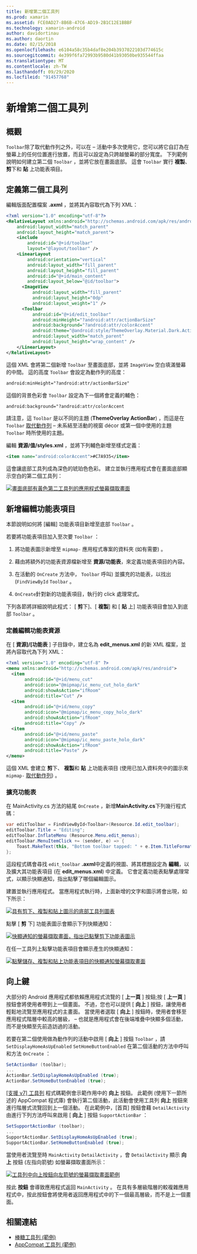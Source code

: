 ```yaml
---
title: 新增第二個工具列
ms.prod: xamarin
ms.assetid: FCE0AD27-8B6B-47C6-AD19-2B1C12E1BBBF
ms.technology: xamarin-android
author: davidortinau
ms.author: daortin
ms.date: 02/15/2018
ms.openlocfilehash: e6104a58c35b4daf8e204b3937022103d774615c
ms.sourcegitcommit: 4e399f6fa72993b9580d41b93050be935544ffaa
ms.translationtype: MT
ms.contentlocale: zh-TW
ms.lasthandoff: 09/29/2020
ms.locfileid: "91457768"
---
```

# <a name="adding-a-second-toolbar"></a>新增第二個工具列

## <a name="overview"></a>概觀 

`Toolbar`除了取代動作列之外，可以在 &ndash; 活動中多次使用它，您可以將它自訂為在螢幕上的任何位置進行放置，而且可以設定為只跨越螢幕的部分寬度。 下列範例說明如何建立第二個 `Toolbar` ，並將它放在畫面底部。 這會 `Toolbar` 實行 **複製**、 **剪**下和 **貼** 上功能表項目。 

## <a name="define-the-second-toolbar"></a>定義第二個工具列 

編輯版面配置檔案 **.axml** ，並將其內容取代為下列 XML：

```xml
<?xml version="1.0" encoding="utf-8"?>
<RelativeLayout xmlns:android="http://schemas.android.com/apk/res/android"
    android:layout_width="match_parent"
    android:layout_height="match_parent">
    <include
        android:id="@+id/toolbar"
        layout="@layout/toolbar" />
    <LinearLayout
        android:orientation="vertical"
        android:layout_width="fill_parent"
        android:layout_height="fill_parent"
        android:id="@+id/main_content"
        android:layout_below="@id/toolbar">
      <ImageView
          android:layout_width="fill_parent"
          android:layout_height="0dp"
          android:layout_weight="1" />
      <Toolbar
          android:id="@+id/edit_toolbar"
          android:minHeight="?android:attr/actionBarSize"
          android:background="?android:attr/colorAccent"
          android:theme="@android:style/ThemeOverlay.Material.Dark.ActionBar"
          android:layout_width="match_parent"
          android:layout_height="wrap_content" />
    </LinearLayout>
</RelativeLayout>
```

這個 XML 會將第二個新增 `Toolbar` 至畫面底部，並將 `ImageView` 空白填滿螢幕的中間。 這的高度 `Toolbar` 會設定為動作列的高度： 

```xml
android:minHeight="?android:attr/actionBarSize"
```

這個的背景色彩會 `Toolbar` 設定為下一個將會定義的輔色：

```xml
android:background="?android:attr/colorAccent
```

請注意，這 `Toolbar` 是以不同的主題 (**ThemeOverlay ActionBar**) ，而這是在 `Toolbar` [取代動作列](~/android/user-interface/controls/tool-bar/replacing-the-action-bar.md) &ndash; 未系結至活動的視窗 décor 或第一個中使用的主題 `Toolbar` 時所使用的主題。

編輯 **資源/值/styles.xml** ，並將下列輔色新增至樣式定義： 

```xml
<item name="android:colorAccent">#C7A935</item>
```

這會讓底部工具列成為深色的琥珀色色彩。 建立並執行應用程式會在畫面底部顯示空白的第二個工具列： 

[![畫面底部有黃色第二工具列的應用程式螢幕擷取畫面](adding-a-second-toolbar-images/01-second-toolbar-sml.png)](adding-a-second-toolbar-images/01-second-toolbar.png#lightbox)

## <a name="add-edit-menu-items"></a>新增編輯功能表項目 

本節說明如何將 [編輯] 功能表項目新增至底部 `Toolbar` 。 

若要將功能表項目加入至次要 `Toolbar` ： 

1. 將功能表圖示新增至 `mipmap-` 應用程式專案的資料夾 (如有需要) 。

2. 藉由將額外的功能表資源檔新增至 **資源/功能表**，來定義功能表項目的內容。 

3. 在活動的 `OnCreate` 方法中， `Toolbar` 呼叫) 並擴充的功能表，以找出 (`FindViewById` `Toolbar` 。

4. `OnCreate`針對新的功能表項目，執行的 click 處理常式。 

下列各節將詳細說明此程式： [ **剪**下]、[ **複製**] 和 [ **貼** 上] 功能表項目會加入到底部 `Toolbar` 。 

### <a name="define-the-edit-menu-resource"></a>定義編輯功能表資源

在 [ **資源]/[功能表** ] 子目錄中，建立名為 **edit_menus.xml** 的新 XML 檔案，並將內容取代為下列 XML：

```xml
<?xml version="1.0" encoding="utf-8" ?>
<menu xmlns:android="http://schemas.android.com/apk/res/android">
  <item
       android:id="@+id/menu_cut"
       android:icon="@mipmap/ic_menu_cut_holo_dark"
       android:showAsAction="ifRoom"
       android:title="Cut" />
  <item
       android:id="@+id/menu_copy"
       android:icon="@mipmap/ic_menu_copy_holo_dark"
       android:showAsAction="ifRoom"
       android:title="Copy" />
  <item
       android:id="@+id/menu_paste"
       android:icon="@mipmap/ic_menu_paste_holo_dark"
       android:showAsAction="ifRoom"
       android:title="Paste" />
</menu>
```

這個 XML 會建立 **剪**下、 **複製**和 **貼** 上功能表項目 (使用已加入資料夾中的圖示來 `mipmap-` [取代動作列](~/android/user-interface/controls/tool-bar/replacing-the-action-bar.md)) 。

### <a name="inflate-the-menus"></a>擴充功能表

在 MainActivity.cs 方法的結尾 `OnCreate` ，新增**MainActivity.cs**下列幾行程式碼： 

```csharp
var editToolbar = FindViewById<Toolbar>(Resource.Id.edit_toolbar);
editToolbar.Title = "Editing";
editToolbar.InflateMenu (Resource.Menu.edit_menus);
editToolbar.MenuItemClick += (sender, e) => {
    Toast.MakeText(this, "Bottom toolbar tapped: " + e.Item.TitleFormatted, ToastLength.Short).Show();
};
```

這段程式碼會尋找 `edit_toolbar` **.axml**中定義的視圖、將其標題設定為 **編輯**，以及擴大其功能表項目 (在 **edit_menus.xml**) 中定義。 它會定義功能表點擊處理常式，以顯示快顯通知，指出點擊了哪個編輯圖示。 

建置並執行應用程式。 當應用程式執行時，上面新增的文字和圖示將會出現，如下所示： 

[![具有剪下、複製和貼上圖示的底部工具列圖表](adding-a-second-toolbar-images/02-bottom-toolbar-sml.png)](adding-a-second-toolbar-images/02-bottom-toolbar.png#lightbox)

點擊 [ **剪** 下] 功能表圖示會顯示下列快顯通知： 

[![快顯通知的螢幕擷取畫面，指出已點擊剪下功能表圖示](adding-a-second-toolbar-images/03-bottom-tapped-sml.png)](adding-a-second-toolbar-images/03-bottom-tapped.png#lightbox)

在任一工具列上點擊功能表項目會顯示產生的快顯通知： 

[![點擊儲存、複製和貼上功能表項目的快顯通知螢幕擷取畫面](adding-a-second-toolbar-images/04-menu-action-sml.png)](adding-a-second-toolbar-images/04-menu-action.png#lightbox)

## <a name="the-up-button"></a>向上鍵 

大部分的 Android 應用程式都依賴應用程式流覽的 [ **上一頁** ] 按鈕;按 [ **上一頁** ] 按鈕會將使用者帶到上一個畫面。
不過，您也可以提供 [ **向上** ] 按鈕，讓使用者輕鬆地流覽至應用程式的主畫面。 當使用者選取 [ **向上** ] 按鈕時，使用者會移至應用程式階層中較高的層級， &ndash; 也就是應用程式會在後端堆疊中快顯多個活動，而不是快顯至先前造訪過的活動。 

若要在第二個使用做為動作列的活動中啟用 [ **向上** ] 按鈕 `Toolbar` ，請 `SetDisplayHomeAsUpEnabled` `SetHomeButtonEnabled` 在第二個活動的方法中呼叫和方法 `OnCreate` ：

```csharp
SetActionBar (toolbar);
...
ActionBar.SetDisplayHomeAsUpEnabled (true);
ActionBar.SetHomeButtonEnabled (true);
```

[ [支援 v7] 工具列](/samples/xamarin/monodroid-samples/supportv7-appcompat-toolbar) 程式碼範例會示範作用中的 **向上** 按鈕。 此範例 (使用下一節所述的 AppCompat 程式庫) 會執行第二個活動，此活動會使用工具列 **向上** 按鈕來進行階層式流覽回到上一個活動。 在此範例中，[首頁] 按鈕會藉 `DetailActivity` 由進行下列方法呼叫來啟用 [ **向上** ] 按鈕 `SupportActionBar` ： 

```csharp
SetSupportActionBar (toolbar);
...
SupportActionBar.SetDisplayHomeAsUpEnabled (true);
SupportActionBar.SetHomeButtonEnabled (true);
```

當使用者流覽至時 `MainActivity` `DetailActivity` ，會 `DetailActivity` 顯示 **向上** 按鈕 (左指向箭號) 如螢幕擷取畫面所示：

[![工具列中向上按鈕向左箭號的螢幕擷取畫面範例](adding-a-second-toolbar-images/05-up-button-sml.png)](adding-a-second-toolbar-images/05-up-button.png#lightbox)

按此 **按鈕** 會導致應用程式返回 `MainActivity` 。 在具有多層級階層的較複雜應用程式中，按此按鈕會將使用者返回應用程式中的下一個最高層級，而不是上一個畫面。 

## <a name="related-links"></a>相關連結

- [棒糖工具列 (範例) ](/samples/xamarin/monodroid-samples/android50-toolbar)
- [AppCompat 工具列 (範例) ](/samples/xamarin/monodroid-samples/supportv7-appcompat-toolbar)